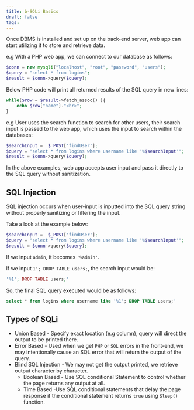 ```yaml
---
title: b-SQLi Basics
draft: false
tags:
---
```

Once DBMS is installed and set up on the back-end server, web app can start utilizing it to store and retrieve data.

e.g With a PHP web app, we can connect to our database as follows:

```php
$conn = new mysqli("localhost", "root", "password", "users");
$query = "select * from logins";
$result = $conn->query($query);
```

Below PHP code will print all returned results of the SQL query in new lines:

```php
while($row = $result->fetch_assoc() ){
	echo $row["name"]."<br>";
}
```

e.g User uses the search function to search for other users, their search input is passed to the web app, which uses the input to search within the databases:

```php
$searchInput =  $_POST['findUser'];
$query = "select * from logins where username like '%$searchInput'";
$result = $conn->query($query);
```

In the above examples, web app accepts user input and pass it directly to the SQL query without sanitization.

## SQL Injection

SQL injection occurs when user-input is inputted into the SQL query string without properly sanitizing or filtering the input.

Take a look at the example below:

```php
$searchInput =  $_POST['findUser'];
$query = "select * from logins where username like '%$searchInput'";
$result = $conn->query($query);
```


If we input `admin`, it becomes `'%admin'`. 

If we input `1'; DROP TABLE users;`, the search input would be:

```php
'%1'; DROP TABLE users;'
```

So, the final SQL query executed would be as follows:

```sql
select * from logins where username like '%1'; DROP TABLE users;'
```

## Types of SQLi

- Union Based - Specify exact location (e.g column), query will direct the output to  be printed there. 
- Error Based - Used when we get `PHP` or `SQL` errors in the front-end, we may intentionally cause an SQL error that will return the output of the query.
- Blind SQL Injection - We may not get the output printed, we retrieve output character by character.
	- Boolean Based - Use SQL conditional Statement to control whether the page returns any output at all.
	- Time Based -Use SQL conditional statements that delay the page response if the conditional statement returns `true` using `Sleep()` function.



